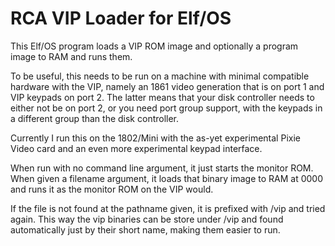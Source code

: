 # RCA VIP Loader for Elf/OS

This Elf/OS program loads a VIP ROM image and optionally a program image to RAM and runs them.

To be useful, this needs to be run on a machine with minimal compatible hardware with the VIP, namely an 1861 video generation that is on port 1 and VIP keypads on port 2. The latter means that your disk controller needs to either not be on port 2, or you need port group support, with the keypads in a different group than the disk controller.

Currently I run this on the 1802/Mini with the as-yet experimental Pixie Video card and an even more experimental keypad interface.

When run with no command line argument, it just starts the monitor ROM. When given a filename argument, it loads that binary image to RAM at 0000 and runs it as the monitor ROM on the VIP would.

If the file is not found at the pathname given, it is prefixed with /vip and tried again. This way the vip binaries can be store under /vip and found automatically just by their short name, making them easier to run.

